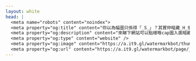 ```yaml
---
layout: white
head: |
  <meta name="robots" content="noindex">
  <meta property="og:title" content="你以為幅圖只係得「_S_」？其實仲暗藏_H_個字" />
  <meta property="og:description" content="來睇下網站可以點樣喺cap圖入面暗藏跟蹤碼" />
  <meta property="og:type" content="website" />
  <meta property="og:image" content="https://a.it9.gl/watermarkbot/thumbnail/_S_/_H_" />
  <meta property="og:url" content="https://a.it9.gl/watermarkbot/page/_S_/_H_" />
---
```


<script type="module" id="server-script">
(() => {
  const params = new Proxy(new URLSearchParams(window.location.search), {
    get: (searchParams, prop) => searchParams.get(prop),
  });

  const replaceMeta = (property, surfaceText, hiddenText) => {
    let meta = document.querySelector(`meta[property="${property}"]`)
    let url = meta.getAttribute('content')
    url = url.replace("_S_", surfaceText).replace("_H_", hiddenText)
    meta.setAttribute('content', url);
    return url
  }

  let surfaceText = params.s && params.s != '_' ? params.s : "Lorem ipsum dolor sit amet, consectetur adipiscing elit, sed do eiusmod tempor incididunt ut labore et dolore magna aliqua. Ut enim ad minim veniam, quis nostrud exercitation ullamco laboris nisi ut aliquip ex ea commodo consequat. \n\nDuis aute irure dolor in reprehenderit in voluptate velit esse cillum dolore eu fugiat nulla pariatur. Excepteur sint occaecat cupidatat non proident, sunt in culpa qui officia deserunt mollit anim id est laborum."
  let hiddenText = params.h && params.h != '_' ? params.h : `想不到還有隱寫文字呢？不要再隨便複製貼上了。` 
  let url = replaceMeta('og:image', encodeURIComponent(surfaceText), encodeURIComponent(hiddenText))
  replaceMeta('og:url', encodeURIComponent(params.s || surfaceText), encodeURIComponent(params.h || hiddenText))
  let shortTitle = surfaceText.length > 10 ? surfaceText.slice(0, 10)+'…' : surfaceText
  replaceMeta('og:title', shortTitle, hiddenText.length)

  let r = document.createElement("div")
  r.id='wm-ready'
  document.body.appendChild(r)
})()
</script>
<x-script>
<!--
(() => {
  let m = window.location.pathname.match(/\/([^/]+)\/([^/]+)\/?$/)
  if (m && m.length >= 3) {
    let url = `https://docs.it9.gl/watermark?s=${m[1]}&h=${m[2]}`
    window.location.replace(url)
  }
})()
-->
</x-script>
